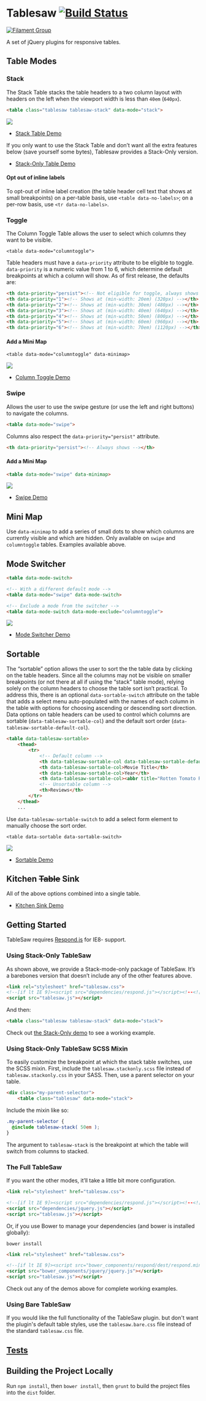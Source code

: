 # Tablesaw [![Build Status](https://img.shields.io/travis/filamentgroup/tablesaw/master.svg)](https://travis-ci.org/filamentgroup/tablesaw)

[![Filament Group](http://filamentgroup.com/images/fg-logo-positive-sm-crop.png) ](http://www.filamentgroup.com/)

A set of jQuery plugins for responsive tables.

## Table Modes

### Stack

The Stack Table stacks the table headers to a two column layout with headers on the left when the viewport width is less than `40em` (`640px`).

```html
<table class="tablesaw tablesaw-stack" data-mode="stack">
```

![](docs/stack.gif)

* [Stack Table Demo](http://filamentgroup.github.io/tablesaw/demo/stack.html)

If you only want to use the Stack Table and don’t want all the extra features below (save yourself some bytes), Tablesaw provides a Stack-Only version.

* [Stack-Only Table Demo](http://filamentgroup.github.io/tablesaw/demo/stackonly.html)

#### Opt out of inline labels

To opt-out of inline label creation (the table header cell text that shows at small breakpoints) on a per-table basis, use `<table data-no-labels>`; on a per-row basis, use `<tr data-no-labels>`.

### Toggle

The Column Toggle Table allows the user to select which columns they want to be visible.

    <table data-mode="columntoggle">

Table headers must have a `data-priority` attribute to be eligible to toggle. `data-priority` is a numeric value from 1 to 6, which determine default breakpoints at which a column will show. As of first release, the defaults are:

```html
<th data-priority="persist"><!-- Not eligible for toggle, always shows --></th>
<th data-priority="1"><!-- Shows at (min-width: 20em) (320px) --></th>
<th data-priority="2"><!-- Shows at (min-width: 30em) (480px) --></th>
<th data-priority="3"><!-- Shows at (min-width: 40em) (640px) --></th>
<th data-priority="4"><!-- Shows at (min-width: 50em) (800px) --></th>
<th data-priority="5"><!-- Shows at (min-width: 60em) (960px) --></th>
<th data-priority="6"><!-- Shows at (min-width: 70em) (1120px) --></th>
```

#### Add a Mini Map

    <table data-mode="columntoggle" data-minimap>

![](docs/columntoggle-minimap.gif)

* [Column Toggle Demo](http://filamentgroup.github.io/tablesaw/demo/toggle.html)

### Swipe

Allows the user to use the swipe gesture (or use the left and right buttons) to navigate the columns.

```html
<table data-mode="swipe">
```

Columns also respect the `data-priority="persist"` attribute.

```html
<th data-priority="persist"><!-- Always shows --></th>
```

#### Add a Mini Map

```html
<table data-mode="swipe" data-minimap>
```

![](docs/swipe-minimap.gif)

* [Swipe Demo](http://filamentgroup.github.io/tablesaw/demo/swipe.html)

## Mini Map

Use `data-minimap` to add a series of small dots to show which columns are currently visible and which are hidden. Only available on `swipe` and `columntoggle` tables. Examples available above.

## Mode Switcher

```html
<table data-mode-switch>

<!-- With a different default mode -->
<table data-mode="swipe" data-mode-switch>

<!-- Exclude a mode from the switcher -->
<table data-mode-switch data-mode-exclude="columntoggle">
```

![](docs/mode-switch.gif)

* [Mode Switcher Demo](http://filamentgroup.github.io/tablesaw/demo/modeswitch.html)

## Sortable

The “sortable” option allows the user to sort the the table data by clicking on the table headers. Since all the columns may not be visible on smaller breakpoints (or not there at all if using the “stack” table mode), relying solely on the column headers to choose the table sort isn’t practical. To address this, there is an optional `data-sortable-switch` attribute on the table that adds a select menu auto-populated with the names of each column in the table with options for choosing ascending or descending sort direction. Data options on table headers can be used to control which columns are sortable (`data-tablesaw-sortable-col`) and the default sort order (`data-tablesaw-sortable-default-col`).

```html
<table data-tablesaw-sortable>
    <thead>
        <tr>
            <!-- Default column -->
            <th data-tablesaw-sortable-col data-tablesaw-sortable-default-col>Rank</th>
            <th data-tablesaw-sortable-col>Movie Title</th>
            <th data-tablesaw-sortable-col>Year</th>
            <th data-tablesaw-sortable-col><abbr title="Rotten Tomato Rating">Rating</abbr></th>
            <!-- Unsortable column -->
            <th>Reviews</th>
        </tr>
    </thead>
    ...
```

Use `data-tablesaw-sortable-switch` to add a select form element to manually choose the sort order.

    <table data-sortable data-sortable-switch>

![](docs/sortable.png)

* [Sortable Demo](http://filamentgroup.github.io/tablesaw/demo/sort.html)

## Kitchen ~~Table~~ Sink

All of the above options combined into a single table.

* [Kitchen Sink Demo](http://filamentgroup.github.io/tablesaw/demo/kitchensink.html)

## Getting Started

TableSaw requires [Respond.js](https://github.com/scottjehl/Respond) for IE8- support.

### Using Stack-Only TableSaw

As shown above, we provide a Stack-mode-only package of TableSaw. It’s a barebones version that doesn’t include any of the other features above.

```html
<link rel="stylesheet" href="tablesaw.css">
<!--[if lt IE 9]><script src="dependencies/respond.js"></script><!--<![endif]-->
<script src="tablesaw.js"></script>
```

And then:

```html
<table class="tablesaw tablesaw-stack" data-mode="stack">
```

Check out [the Stack-Only demo](http://filamentgroup.github.io/tablesaw/demo/stackonly.html) to see a working example.

### Using Stack-Only TableSaw SCSS Mixin

To easily customize the breakpoint at which the stack table switches, use the SCSS mixin.  First, include the `tablesaw.stackonly.scss` file instead of `tablesaw.stackonly.css` in your SASS. Then, use a parent selector on your table.

```html
<div class="my-parent-selector">
    <table class="tablesaw" data-mode="stack">
```

Include the mixin like so:

```scss
.my-parent-selector {
  @include tablesaw-stack( 50em );
}
```

The argument to `tablesaw-stack` is the breakpoint at which the table will switch from columns to stacked.

### The Full TableSaw 

If you want the other modes, it’ll take a little bit more configuration.

```html
<link rel="stylesheet" href="tablesaw.css">

<!--[if lt IE 9]><script src="dependencies/respond.js"></script><!--<![endif]-->
<script src="dependencies/jquery.js"></script>
<script src="tablesaw.js"></script>
```

Or, if you use Bower to manage your dependencies (and bower is installed globally):

    bower install

```html
<link rel="stylesheet" href="tablesaw.css">

<!--[if lt IE 9]><script src="bower_components/respond/dest/respond.min.js"></script><!--<![endif]-->
<script src="bower_components/jquery/jquery.js"></script>
<script src="tablesaw.js"></script>
```

Check out any of the demos above for complete working examples.

### Using Bare TableSaw 

If you would like the full functionality of the TableSaw plugin. but don't want the plugin's default table styles, use the `tablesaw.bare.css` file instead of the standard `tablesaw.css` file.

## [Tests](http://filamentgroup.github.io/tablesaw/test/tablesaw.html)

## Building the Project Locally

Run `npm install`, then `bower install`, then `grunt` to build the project files into the `dist` folder.